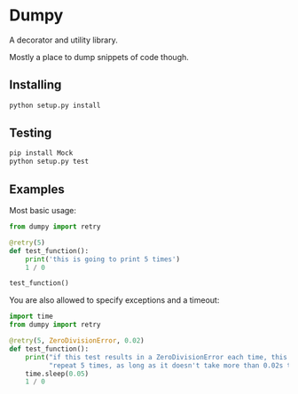 Dumpy
=====

A decorator and utility library.

Mostly a place to dump snippets of code though.

Installing
----------

```sh
python setup.py install
```

Testing
-------

```sh
pip install Mock
python setup.py test
```

Examples
--------

Most basic usage:

```python
from dumpy import retry

@retry(5)
def test_function():
    print('this is going to print 5 times')
    1 / 0

test_function()
```

You are also allowed to specify exceptions and a timeout:

```python
import time
from dumpy import retry

@retry(5, ZeroDivisionError, 0.02)
def test_function():
    print("if this test results in a ZeroDivisionError each time, this will "
          "repeat 5 times, as long as it doesn't take more than 0.02s to run.")
    time.sleep(0.05)
    1 / 0
```
